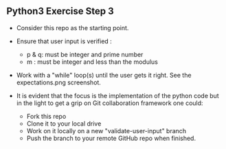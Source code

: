 Python3 Exercise Step 3
-----------------------
- Consider this repo as the starting point.

- Ensure that user input is verified :
	- p & q: must be integer and prime number
	- m : must be integer and less than the modulus

- Work with a "while" loop(s) until the user gets it right.  See the expectations.png screenshot.

- It is evident that the focus is the implementation of the python code but in the light to get a grip on Git collaboration framework one could:
	- Fork this repo 
	- Clone it to your local drive
	- Work on it locally on a new  "validate-user-input" branch
	- Push the branch to your remote GitHub repo when finished. 
